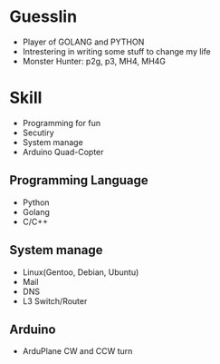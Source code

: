 Guesslin
========

* Player of GOLANG and PYTHON
* Intrestering in writing some stuff to change my life
* Monster Hunter: p2g, p3, MH4, MH4G

Skill
=====

* Programming for fun
* Secutiry
* System manage
* Arduino Quad-Copter

Programming Language
--------------------

* Python
* Golang
* C/C++

System manage
-------------

* Linux(Gentoo, Debian, Ubuntu)
* Mail
* DNS
* L3 Switch/Router

Arduino
-------

* ArduPlane CW and CCW turn
